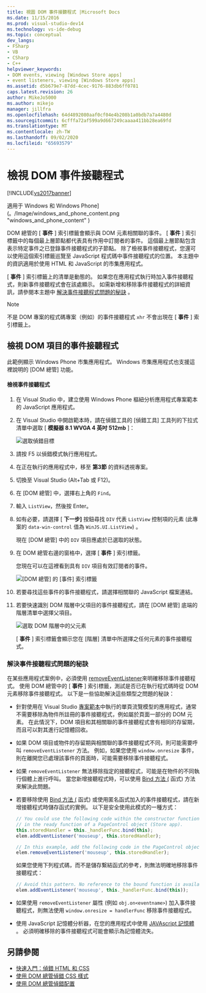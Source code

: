 ```yaml
---
title: 視圖 DOM 事件接聽程式 |Microsoft Docs
ms.date: 11/15/2016
ms.prod: visual-studio-dev14
ms.technology: vs-ide-debug
ms.topic: conceptual
dev_langs:
- FSharp
- VB
- CSharp
- C++
helpviewer_keywords:
- DOM events, viewing [Windows Store apps]
- event listeners, viewing [Windows Store apps]
ms.assetid: d5b679e7-87dd-4cec-9176-883db6ff0781
caps.latest.revision: 26
author: MikeJo5000
ms.author: mikejo
manager: jillfra
ms.openlocfilehash: 64d4892080aaf0cf04e4b208b1a0bdb7a7a4480d
ms.sourcegitcommit: 6cfffa72af599a9d667249caaaa411bb28ea69fd
ms.translationtype: MT
ms.contentlocale: zh-TW
ms.lasthandoff: 09/02/2020
ms.locfileid: "65693579"
---
```

# <a name="view-dom-event-listeners"></a>檢視 DOM 事件接聽程式
[!INCLUDE[vs2017banner](../includes/vs2017banner.md)]

適用于 Windows 和 Windows Phone] (。/Image/windows_and_phone_content.png "windows_and_phone_content" ) 

 DOM 總管的 [ **事件** ] 索引標籤會顯示與 DOM 元素相關聯的事件。 [ **事件** ] 索引標籤中的每個最上層節點都代表具有作用中訂閱者的事件。 這個最上層節點包含表示特定事件之已登錄事件接聽程式的子節點。 除了檢視事件接聽程式，您還可以使用這個索引標籤巡覽至 JavaScript 程式碼中事件接聽程式的位置。 本主題中的資訊適用於使用 HTML 和 JavaScript 的市集應用程式。

 [ **事件** ] 索引標籤上的清單是動態的。 如果您在應用程式執行時加入事件接聽程式，則新事件接聽程式會在該處顯示。 如需新增和移除事件接聽程式的詳細資訊，請參閱本主題中 [解決事件接聽程式問題的秘訣](#Tips) 。

> [!NOTE]
> 不是 DOM 專案的程式碼專案（例如）的事件接聽程式 `xhr` 不會出現在 [ **事件** ] 索引標籤上。

## <a name="view-event-listeners-for-dom-elements"></a>檢視 DOM 項目的事件接聽程式
 此範例顯示 Windows Phone 市集應用程式。 Windows 市集應用程式也支援這裡說明的 [DOM 總管] 功能。

#### <a name="to-view-event-listeners"></a>檢視事件接聽程式

1. 在 Visual Studio 中，建立使用 Windows Phone 樞紐分析應用程式專案範本的 JavaScript 應用程式。

2. 在 Visual Studio 中開啟範本時，請在偵錯工具的 [偵錯工具] 工具列的下拉式清單中選取 [ **模擬器 8.1 WVGA 4 英吋 512mb** ]：

     ![選取偵錯目標](../debugger/media/js-dom-debug-target-emu.png "JS_DOM_Debug_Target_Emu")

3. 請按 F5 以偵錯模式執行應用程式。

4. 在正在執行的應用程式中，移至 **第3節** 的資料透視專案。

5. 切換至 Visual Studio (Alt+Tab 或 F12)。

6. 在 [DOM 總管] 中，選擇右上角的 `Find`。

7. 輸入 `ListView`，然後按 Enter。

8. 如有必要，請選擇 [ **下一步]** 按鈕尋找 `DIV` 代表 `ListView` 控制項的元素 (此專案的 `data-win-control` 值為 `WinJS.UI.ListView`) 。

     現在 [DOM 總管] 中的 `DIV` 項目應處於已選取的狀態。

9. 在 DOM 總管右邊的窗格中，選擇 [ **事件** ] 索引標籤。

     您現在可以在這裡看到具有 `DIV` 項目有效訂閱者的事件。

     ![[DOM 總管] 的 [事件] 索引標籤](../debugger/media/js-dom-events.png "JS_DOM_Events")

10. 若要尋找這些事件的事件接聽程式，請選擇相關聯的 JavaScript 檔案連結。

11. 若要快速識別 DOM 階層中父項目的事件接聽程式，請在 [DOM 總管] 底端的階層清單中選擇父項目。

     ![選取 DOM 階層中的父元素](../debugger/media/js-dom-breadcrumbs.png "JS_DOM_Breadcrumbs")

     [ **事件** ] 索引標籤會顯示您在 [階層] 清單中所選擇之任何元素的事件接聽程式。

### <a name="tips-for-resolving-issues-with-event-listeners"></a><a name="Tips"></a> 解決事件接聽程式問題的秘訣
 在某些應用程式案例中，必須使用 [removeEventListener](https://msdn.microsoft.com/library/ie/ff975250\(v=vs.85\).aspx)來明確移除事件接聽程式。 使用 DOM 總管中的 [ **事件** ] 索引標籤，測試是否已在執行程式碼時從 DOM 元素移除事件接聽程式。 以下是一些協助解決這些類型之問題的秘訣：

- 針對使用在 Visual Studio [專案範本](https://msdn.microsoft.com/library/windows/apps/hh758331.aspx)中執行的單頁流覽模型的應用程式，通常不需要移除為物件所註冊的事件接聽程式，例如屬於頁面一部分的 DOM 元素。 在此情況下，DOM 項目和其相關聯的事件接聽程式會有相同的存留期，而且可以對其進行記憶體回收。

- 如果 DOM 項目或物件的存留期與相關聯的事件接聽程式不同，則可能需要呼叫 `removeEventListener` 方法。 例如，如果您使用 `window.onresize` 事件，則在離開您已處理該事件的頁面時，可能需要移除事件接聽程式。

- 如果 `removeEventListener` 無法移除指定的接聽程式，可能是在物件的不同執行個體上進行呼叫。 當您新增接聽程式時，可以使用 [Bind 方法 (](https://developer.mozilla.org/docs/Web/JavaScript/Reference/Global_Objects/Function/bind) 函式) 方法來解決此問題。

- 若要移除使用 [Bind 方法 (](https://developer.mozilla.org/docs/Web/JavaScript/Reference/Global_Objects/Function/bind) 函式) 或使用匿名函式加入的事件接聽程式，請在新增接聽程式時儲存函式的實例。 以下是安全使用此模式的一種方式：

    ```javascript
    // You could use the following code within the constructor function of an object, or
    // in the ready function of a PageControl object (Store app).
    this.storedHandler = this._handlerFunc.bind(this);
    elem.addEventListener('mouseup', this.storedHandler);

    // In this example, add the following code in the PageControl object's unload function.
    elem.removeEventListener('mouseup', this.storedHandler);

    ```

     如果您使用下列程式碼，而不是儲存繫結函式的參考，則無法明確地移除事件接聽程式：

    ```javascript
    // Avoid this pattern. No reference to the bound function is available.
    elem.addEventListener('mouseup', this._handlerFunc.bind(this));
    ```

- 如果使用 `removeEventListener` 屬性 (例如 `obj.on<eventname>`) 加入事件接聽程式，則無法使用 `window.onresize = handlerFunc` 移除事件接聽程式。

- 使用 JavaScript 記憶體分析器，在您的應用程式中使用 [JAVAscript 記憶體](../profiling/javascript-memory.md) 。 必須明確移除的事件接聽程式可能會顯示為記憶體流失。

## <a name="see-also"></a>另請參閱

- [快速入門：偵錯 HTML 和 CSS](../debugger/quickstart-debug-html-and-css.md)
- [使用 DOM 總管偵錯 CSS 樣式](../debugger/debug-css-styles-using-dom-explorer.md)
- [使用 DOM 總管偵錯配置](../debugger/debug-layout-using-dom-explorer.md)